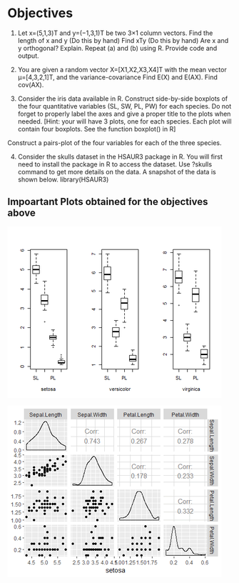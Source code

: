 
# Objectives

1. Let x=(5,1,3)T and y=(−1,3,1)T be two 3×1 column vectors.
Find the length of x and y (Do this by hand)
Find xTy (Do this by hand)
Are x and y orthogonal? Explain.
Repeat (a) and (b) using R. Provide code and output.


2. You are given a random vector X=[X1,X2,X3,X4]T with the mean vector μ=[4,3,2,1]T, and the variance-covariance
Find E(X) and E(AX).
Find cov(AX).


3. Consider the iris data available in R.
Construct side-by-side boxplots of the four quantitative variables (SL, SW, PL, PW) for each species. Do not forget to properly label the axes and give a proper title to the plots when needed. [Hint: your will have 3 plots, one for each species. Each plot will contain four boxplots. See the function boxplot() in R]

Construct a pairs-plot of the four variables for each of the three species.


4) Consider the skulls dataset in the HSAUR3 package in R. You will first need to install the package in R to access the dataset. Use ?skulls command to get more details on the data. A snapshot of the data is shown below.
library(HSAUR3)

## Impoartant Plots obtained for the objectives above

![alt text](https://github.com/MechMaster95/Multivariate-and-Longitudinal-Statistical-Analysis/blob/master/Multivariate%20Summary%20Statistics/q1.png)

![alt text](https://github.com/MechMaster95/Multivariate-and-Longitudinal-Statistical-Analysis/blob/master/Multivariate%20Summary%20Statistics/q2.png)





